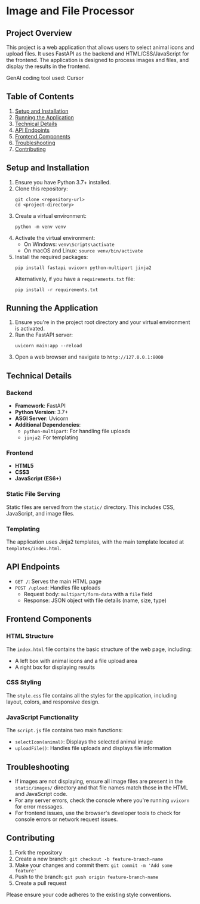 # Image and File Processor

## Project Overview

This project is a web application that allows users to select animal icons and upload files. It uses FastAPI as the backend and HTML/CSS/JavaScript for the frontend. The application is designed to process images and files, and display the results in the frontend.

GenAI coding tool used: Cursor

## Table of Contents

1. [Setup and Installation](#setup-and-installation)
2. [Running the Application](#running-the-application)
3. [Technical Details](#technical-details)
4. [API Endpoints](#api-endpoints)
5. [Frontend Components](#frontend-components)
6. [Troubleshooting](#troubleshooting)
7. [Contributing](#contributing)


## Setup and Installation

1. Ensure you have Python 3.7+ installed.
2. Clone this repository:
   ```
   git clone <repository-url>
   cd <project-directory>
   ```
3. Create a virtual environment:
   ```
   python -m venv venv
   ```
4. Activate the virtual environment:
   - On Windows: `venv\Scripts\activate`
   - On macOS and Linux: `source venv/bin/activate`
5. Install the required packages:
   ```
   pip install fastapi uvicorn python-multipart jinja2
   ```
   Alternatively, if you have a `requirements.txt` file:
   ```
   pip install -r requirements.txt
   ```

## Running the Application

1. Ensure you're in the project root directory and your virtual environment is activated.
2. Run the FastAPI server:
   ```
   uvicorn main:app --reload
   ```
3. Open a web browser and navigate to `http://127.0.0.1:8000`

## Technical Details

### Backend

- **Framework**: FastAPI
- **Python Version**: 3.7+
- **ASGI Server**: Uvicorn
- **Additional Dependencies**:
  - `python-multipart`: For handling file uploads
  - `jinja2`: For templating

### Frontend

- **HTML5**
- **CSS3**
- **JavaScript (ES6+)**

### Static File Serving

Static files are served from the `static/` directory. This includes CSS, JavaScript, and image files.

### Templating

The application uses Jinja2 templates, with the main template located at `templates/index.html`.

## API Endpoints

- `GET /`: Serves the main HTML page
- `POST /upload`: Handles file uploads
  - Request body: `multipart/form-data` with a `file` field
  - Response: JSON object with file details (name, size, type)

## Frontend Components

### HTML Structure

The `index.html` file contains the basic structure of the web page, including:
- A left box with animal icons and a file upload area
- A right box for displaying results

### CSS Styling

The `style.css` file contains all the styles for the application, including layout, colors, and responsive design.

### JavaScript Functionality

The `script.js` file contains two main functions:
- `selectIcon(animal)`: Displays the selected animal image
- `uploadFile()`: Handles file uploads and displays file information

## Troubleshooting

- If images are not displaying, ensure all image files are present in the `static/images/` directory and that file names match those in the HTML and JavaScript code.
- For any server errors, check the console where you're running `uvicorn` for error messages.
- For frontend issues, use the browser's developer tools to check for console errors or network request issues.

## Contributing

1. Fork the repository
2. Create a new branch: `git checkout -b feature-branch-name`
3. Make your changes and commit them: `git commit -m 'Add some feature'`
4. Push to the branch: `git push origin feature-branch-name`
5. Create a pull request

Please ensure your code adheres to the existing style conventions.
